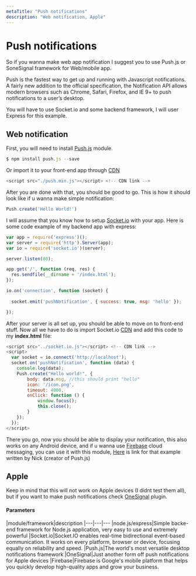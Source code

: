 ```yaml
---
metaTitle: "Push notifications"
description: "Web notification, Apple"
---
```


# Push notifications


So if you wanna make web app notification I suggest you to use Push.js or SoneSignal framework for Web/mobile app.

Push is the fastest way to get up and running with Javascript notifications. A fairly new addition to the official specification, the Notification API allows modern browsers such as Chrome, Safari, Firefox, and IE 9+ to push notifications to a user’s desktop.

You will have to use Socket.io and some backend framework, I will user Express for this example.



## Web notification


First, you will need to install [Push.js](https://pushjs.org/) module.

```js
$ npm install push.js --save

```

Or import it to your front-end app through [CDN](https://cdnjs.com/libraries/push.js)

```js
<script src="./push.min.js"></script> <!-- CDN link -->

```

After you are done with that, you should be good to go. This is how it should look like if u wanna make simple notification:

```js
Push.create('Hello World!')

```

I will assume that you know how to setup [Socket.io](https://socket.io/) with your app. Here is some code example of my backend app with express:

```js
var app = require('express')();
var server = require('http').Server(app);
var io = require('socket.io')(server);

server.listen(80);

app.get('/', function (req, res) {
  res.sendfile(__dirname + '/index.html');
});

io.on('connection', function (socket) {
  
  socket.emit('pushNotification', { success: true, msg: 'hello' });

});

```

After your server is all set up, you should be able to move on to front-end stuff. Now all we have to do is import Socket.io [CDN](https://cdnjs.com/libraries/socket.io) and add this code to my **index.html** file:

```js
<script src="../socket.io.js"></script> <!-- CDN link -->
<script>
  var socket = io.connect('http://localhost');
  socket.on('pushNotification', function (data) {
    console.log(data);
    Push.create("Hello world!", {
        body: data.msg, //this should print "hello"
        icon: '/icon.png',
        timeout: 4000,
        onClick: function () {
            window.focus();
            this.close();
        }
    });
  });
</script>

```

There you go, now you should be able to display your notification, this also works on any Android device, and if u wanna use [Firebase](https://firebase.google.com/) cloud messaging, you can use it with this module, [Here](https://github.com/Nickersoft/push-fcm-plugin) is link for that example written by Nick (creator of Push.js)



## Apple


Keep in mind that this will not work on Apple devices (I didnt test them all), but if you want to make push notifications check [OneSignal](https://onesignal.com/) plugin.



#### Parameters


|module/framework|description
|---|---|---
|node.js/express|Simple backe-end framework for Node.js application, very easy to use and extremely powerful
|Socket.io|Socket.IO enables real-time bidirectional event-based communication. It works on every platform, browser or device, focusing equally on reliability and speed.
|Push.js|The world's most versatile desktop notifications framework
|OneSignal|Just another form off push notifications for Apple devices
|Firebase|Firebase is Google's mobile platform that helps you quickly develop high-quality apps and grow your business.

